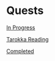 # Quests
[In Progress](https://skroxiousdm.github.io/SkroxiousDM/simple-quest/quests/journalentry.dy942buxabf1v2et/in-progress)

[Tarokka Reading](https://skroxiousdm.github.io/SkroxiousDM/simple-quest/quests/journalentry.elzfh0tp5ci5fiqj/tarokkareading)

[Completed](https://skroxiousdm.github.io/SkroxiousDM/simple-quest/quests/journalentry.upv832b9apnhueo1/completed)
